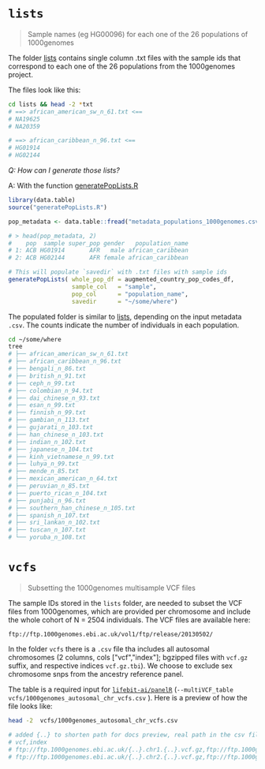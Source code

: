 # `lists`

> Sample names (eg HG00096) for each one of the 26 populations of 1000genomes

The folder [lists](https://github.com/lifebit-ai/fast-ngs-admix/tree/master/panels/1000genome/populations/lists) contains single column .txt files with the sample ids that correspond to each one of the 26 populations from the 1000genomes project. 

The files look like this:

```bash
cd lists && head -2 *txt
# ==> african_american_sw_n_61.txt <==
# NA19625
# NA20359

# ==> african_caribbean_n_96.txt <==
# HG01914
# HG02144
```


_Q: How can I generate those lists?_

A: With the function [generatePopLists.R](https://github.com/cgpu/fast-ngs-admix/blob/master/bin/generatePopLists.R)

```R
library(data.table)
source("generatePopLists.R")

pop_metadata <- data.table::fread("metadata_populations_1000genomes.csv")

# > head(pop_metadata, 2)
#    pop  sample super_pop gender   population_name
# 1: ACB HG01914       AFR   male african_caribbean
# 2: ACB HG02144       AFR female african_caribbean

# This will populate `savedir` with .txt files with sample ids
generatePopLists( whole_pop_df = augmented_country_pop_codes_df, 
                  sample_col   = "sample", 
                  pop_col      = "population_name",  
                  savedir      = "~/some/where")
```

The populated folder is similar to [lists](https://github.com/lifebit-ai/fast-ngs-admix/tree/master/panels/1000genome/populations/lists), depending on the input metadata `.csv`.
The counts indicate the number of individuals in each population.

```bash
cd ~/some/where
tree 
# ├── african_american_sw_n_61.txt
# ├── african_caribbean_n_96.txt
# ├── bengali_n_86.txt
# ├── british_n_91.txt
# ├── ceph_n_99.txt
# ├── colombian_n_94.txt
# ├── dai_chinese_n_93.txt
# ├── esan_n_99.txt
# ├── finnish_n_99.txt
# ├── gambian_n_113.txt
# ├── gujarati_n_103.txt
# ├── han_chinese_n_103.txt
# ├── indian_n_102.txt
# ├── japanese_n_104.txt
# ├── kinh_vietnamese_n_99.txt
# ├── luhya_n_99.txt
# ├── mende_n_85.txt
# ├── mexican_american_n_64.txt
# ├── peruvian_n_85.txt
# ├── puerto_rican_n_104.txt
# ├── punjabi_n_96.txt
# ├── southern_han_chinese_n_105.txt
# ├── spanish_n_107.txt
# ├── sri_lankan_n_102.txt
# ├── tuscan_n_107.txt
# └── yoruba_n_108.txt
```


# `vcfs`

> Subsetting the 1000genomes multisample VCF files

The sample IDs stored in the `lists` folder, are needed to subset the VCF files from 1000genomes, which are provided per chromosome and include the whole cohort of N = 2504 individuals.
The VCF files are available here:

```
ftp://ftp.1000genomes.ebi.ac.uk/vol1/ftp/release/20130502/
```

In the folder `vcfs` there is a `.csv` file tha includes all autosomal chromosomes (2 columns, cols ["vcf","index"]; bgzipped files with `vcf.gz` suffix, and respective indices `vcf.gz.tbi`).  We choose to exclude sex chromosome snps from the ancestry reference panel.

The table is a required input for [`lifebit-ai/panelR`](https://github.com/lifebit-ai/panelR) (`--multiVCF_table  vcfs/1000genomes_autosomal_chr_vcfs.csv` ).
Here is a preview of how the file looks like:

```bash
head -2  vcfs/1000genomes_autosomal_chr_vcfs.csv

# added {..} to shorten path for docs preview, real path in the csv file
# vcf,index
# ftp://ftp.1000genomes.ebi.ac.uk/{..}.chr1.{..}.vcf.gz,ftp://ftp.1000genomes.ebi.ac.uk/{..}.chr1.{..}.vcf.gz.tbi
# ftp://ftp.1000genomes.ebi.ac.uk/{..}.chr2.{..}.vcf.gz,ftp://ftp.1000genomes.ebi.ac.uk/{..}.chr2.{..}.vcf.gz.tbi
```


